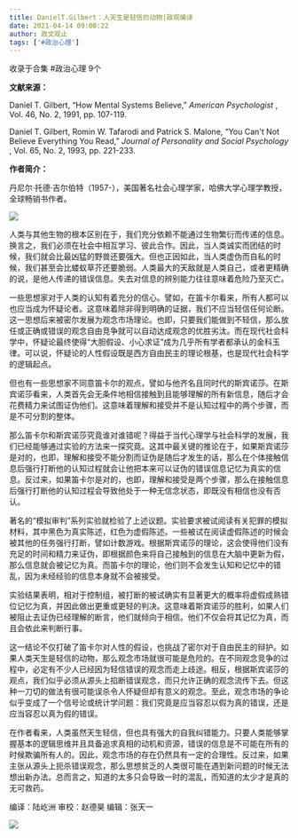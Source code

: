```yaml
---
title: DanielT.Gilbert：人天生是轻信的动物|政观编译
date: 2021-04-14 09:00:22
author: 政文观止
tags: ['#政治心理']
---
```



收录于合集 #政治心理 9个

**文献来源：**

Daniel T. Gilbert, “How Mental Systems Believe,” _American Psychologist_ ,
Vol. 46, No. 2, 1991, pp. 107-119.

Daniel T. Gilbert, Romin W. Tafarodi and Patrick S. Malone, “You Can't Not
Believe Everything You Read,” _Journal of Personality and Social Psychology_ ,
Vol. 65, No. 2, 1993, pp. 221-233.  

  

 **作者简介：**

丹尼尔·托德·吉尔伯特（1957-），美国著名社会心理学家，哈佛大学心理学教授，全球畅销书作者。

  

![](/images/138/2.jpeg)

  

  

人类与其他生物的根本区别在于，我们充分依赖不能通过生物繁衍而传递的信息。换言之，我们必须在社会中相互学习、彼此合作。因此，当人类诚实而团结的时候，我们就会比最凶猛的野兽还要强大。但也正因如此，当人类虚伪而自私的时候，我们甚至会比蝼蚁草芥还要脆弱。人类最大的天敌就是人类自己，或者更精确的说，是他人传递的错误信息。失去对信息的辨别能力往往意味着危险乃至灭亡。

一些思想家对于人类的认知有着充分的信心。譬如，在笛卡尔看来，所有人都可以也应当成为怀疑论者。这意味着除非得到明确的证据，我们不应当轻信任何论断。这一思想后来被密尔发展为观念市场理论。也即，只要我们能做到不轻信，那么放任或正确或错误的观念自由竞争就可以自动达成观念的优胜劣汰。而在现代社会科学中，怀疑论最终使得“大胆假设、小心求证”成为几乎所有学者都承认的金科玉律。可以说，怀疑论的人性假设既是西方自由民主的理论根基，也是现代社会科学的逻辑起点。

  

但也有一些思想家不同意笛卡尔的观点，譬如与他齐名且同时代的斯宾诺莎。在斯宾诺莎看来，人类首先会无条件地相信接触到且能够理解的所有新信息，随后才会花费精力来试图证伪他们。这意味着理解和接受并不是认知过程中的两个步骤，而是不可分割的整体。

  

那么笛卡尔和斯宾诺莎究竟谁对谁错呢？得益于当代心理学与社会科学的发展，我们已经能够通过实验的方法来一探究竟。这其中最关键的推论在于，如果斯宾诺莎是对的，也即，理解和接受不能分割而证伪是随后才发生的话，那么在个体接触信息后强行打断他的认知过程就会让他把本来可以证伪的错误信息记忆为真实的信息。反过来，如果笛卡尔是对的，也即，理解和接受是两个步骤，那么在接触信息后强行打断他的认知过程会导致他处于一种无信念状态，即既没有相信也没有否认。

  

著名的“模拟审判”系列实验就检验了上述议题。实验要求被试阅读有关犯罪的模拟材料，其中黑色为真实陈述，红色为虚假陈述。一些被试在阅读虚假陈述的时候会被其他的任务强行打断，譬如计数游戏。根据斯宾诺莎的理论，这会使得他们没有充足的时间和精力来证伪，即根据颜色来将自己接触到的信息在大脑中更新为假，那么信息就会被记忆为真。而笛卡尔的理论，他们则不会发生认知和记忆中的错乱，因为未经经验的信息本身就不会被接受。

  

实验结果表明，相对于控制组，被打断的被试确实有显著更大的概率将虚假成熟错位记忆为真，并因此做出更重或更轻的判决。这意味着斯宾诺莎的胜利，如果人们被阻止去证伪已经理解的断言，他们就倾向于相信。他们不仅会将其记忆为真，而且会依此来判断行事。

  

这一结论不仅打破了笛卡尔对人性的假设，也挑战了密尔对于自由民主的辩护。如果人类天生是轻信的动物，那么观念市场就很可能是危险的。在不同观念竞争的过程中，必定有不少人已经因为轻信错误的观念而走上歧途。相反，根据斯宾诺莎的观点，我们似乎必须从源头上掐断错误观念，而只允许正确的观念流传下去。但这种一刀切的做法有很可能误杀令人怀疑但却有意义的观念。至此，观念市场的争论似乎变成了一个信号论或统计学问题：我们究竟是应当容忍以假为真的错误，还是应当容忍以真为假的错误。

  

在作者看来，人类虽然天生轻信，但也具有强大的自我纠错能力。只要人类能够掌握基本的逻辑思维并且具备追求真相的动机和资源，错误的信息是不可能在所有的时候欺骗所有人的。因此，观念市场的存在仍然具有一定的合理性。反过来，如果主张从源头上扼杀错误观念，那么思想贫乏的人类很可能在遇到新问题的时候无法想出新办法。总而言之，知道的太多只会导致一时的混乱，而知道的太少才是真的无可救药。

编译：陆屹洲 审校：赵德昊 编辑：张天一

  

![](/images/138/3.jpeg)

  

